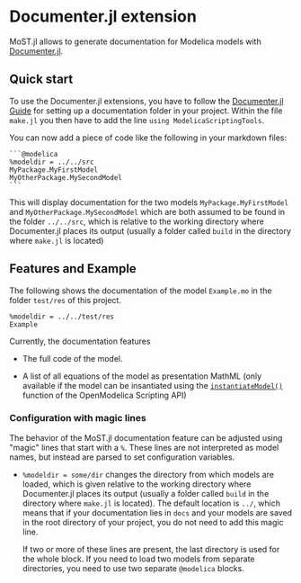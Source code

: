 # Documenter.jl extension

MoST.jl allows to generate documentation for Modelica models with [Documenter.jl](https://github.com/JuliaDocs/Documenter.jl).

## Quick start

To use the Documenter.jl extensions, you have to follow the [Documenter.jl Guide](https://juliadocs.github.io/Documenter.jl/stable/man/guide/) for setting up a documentation folder in your project.
Within the file `make.jl` you then have to add the line `using ModelicaScriptingTools`.

You can now add a piece of code like the following in your markdown files:

````
```@modelica
%modeldir = ../../src
MyPackage.MyFirstModel
MyOtherPackage.MySecondModel
```
````

This will display documentation for the two models `MyPackage.MyFirstModel` and `MyOtherPackage.MySecondModel` which are both assumed to be found in the folder `../../src`, which is relative to the working directory where Documenter.jl places its output (usually a folder called `build` in the directory where `make.jl` is located)

## Features and Example

The following shows the documentation of the model `Example.mo` in the folder `test/res` of this project.

```@modelica
%modeldir = ../../test/res
Example
```

Currently, the documentation features

* The full code of the model.
<!--* A list of all parameters and variables of the model (only available if the model can be insantiated using the `instantiateModel()` function of the OpenModelica Scripting API)-->
* A list of all equations of the model as presentation MathML (only available if the model can be insantiated using the [`instantiateModel()`](https://www.openmodelica.org/doc/OpenModelicaUsersGuide/latest/scripting_api.html#instantiatemodel) function of the OpenModelica Scripting API)

### Configuration with magic lines

The behavior of the MoST.jl documentation feature can be adjusted using "magic" lines that start with a `%`.
These lines are not interpreted as model names, but instead are parsed to set configuration variables.

* `%modeldir = some/dir` changes the directory from which models are loaded, which is given relative to the working directory where Documenter.jl places its output (usually a folder called `build` in the directory where `make.jl` is located).
    The default location is `../`, which means that if your documentation lies in `docs` and your models are saved in the root directory of your project, you do not need to add this magic line.

    If two or more of these lines are present, the last directory is used for the whole block.
    If you need to load two models from separate directories, you need to use two separate `@modelica` blocks.

<!--TODO: ## Implementation-->
